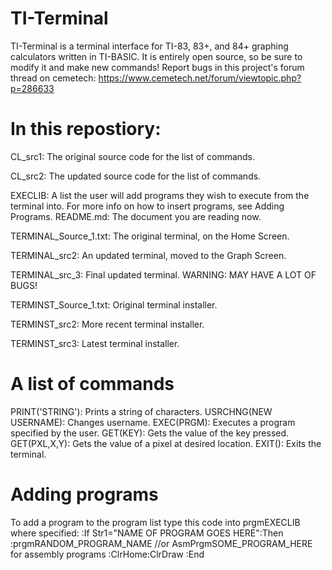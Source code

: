 # TI-Terminal
TI-Terminal is a terminal interface for TI-83, 83+, and 84+ graphing calculators written in TI-BASIC.
It is entirely open source, so be sure to modify it and make new commands! Report bugs in this project's
forum thread on cemetech: https://www.cemetech.net/forum/viewtopic.php?p=286633

# In this repostiory:
CL_src1: The original source code for the list of commands.

CL_src2: The updated source code for the list of commands.

EXECLIB: A list the user will add programs they wish to execute from the terminal into.
For more info on how to insert programs, see Adding Programs.
README.md: The document you are reading now.

TERMINAL_Source_1.txt: The original terminal, on the Home Screen.

TERMINAL_src2: An updated terminal, moved to the Graph Screen.

TERMINAL_src_3: Final updated terminal. WARNING: MAY HAVE A LOT OF BUGS!

TERMINST_Source_1.txt: Original terminal installer.

TERMINST_src2: More recent terminal installer.

TERMINST_src3: Latest terminal installer.

# A list of commands

PRINT('STRING'): Prints a string of characters.
USRCHNG(NEW USERNAME): Changes username.
EXEC(PRGM): Executes a program specified by the user.
GET(KEY): Gets the value of the key pressed.
GET(PXL,X,Y): Gets the value of a pixel at desired location.
EXIT(): Exits the terminal.

# Adding programs

To add a program to the program list type this code into prgmEXECLIB where specified:
:If Str1="NAME OF PROGRAM GOES HERE":Then
:prgmRANDOM_PROGRAM_NAME          //or AsmPrgmSOME_PROGRAM_HERE for assembly programs
:ClrHome:ClrDraw
:End
